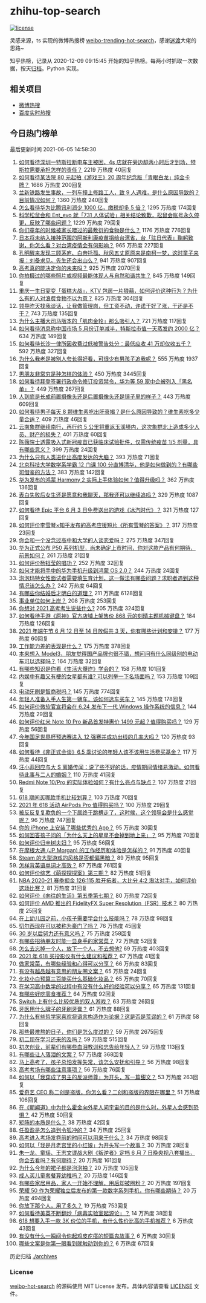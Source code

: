 # zhihu-top-search

[![license](https://img.shields.io/github/license/Arrackisarookie/zhihu-top-search)](https://github.com/Arrackisarookie/zhihu-top-search/blob/master/LICENSE)

灵感来源，ts 实现的微博热搜榜 [weibo-trending-hot-search](https://github.com/justjavac/weibo-trending-hot-search)，感谢[迷渡](https://github.com/justjavac)大佬的思路~

知乎热榜，记录从 2020-12-09 09:15:45 开始的知乎热榜。每两小时抓取一次数据，按天[归档](./archives)。Python 实现。

## 相关项目
+ [微博热搜](https://github.com/Arrackisarookie/weibo-hot-search)
+ [百度实时热搜](https://github.com/Arrackisarookie/baidu-hot-search)

## 今日热门榜单

<!-- Rank Begin -->

最后更新时间 2021-06-05 14:58:30

1. [如何看待深圳一特斯拉断电车主被困，4s 店就在旁边却两小时后才到场，特斯拉需要承担怎样的责任？](https://www.zhihu.com/question/462688516) 2219 万热度 40回复
1. [如何看待某法院 80 元起拍《游戏王》20 周年纪念版「青眼白龙」纯金卡牌？](https://www.zhihu.com/question/462784002) 1686 万热度 200回复
1. [兰新铁路发生事故，一列车撞上修路工人，致 9 人遇难，是什么原因导致的？目前情况如何？](https://www.zhihu.com/question/463074526) 1360 万热度 240回复
1. [怎么看待华为比腾讯利润少 1000 亿，缴税却多 5 倍？](https://www.zhihu.com/question/462746576) 1295 万热度 174回复
1. [科学松鼠会和 Ent_evo 就「731 人体试验」相关结论致歉，松鼠会账号永久停更，反映了哪些问题？](https://www.zhihu.com/question/463111735) 1229 万热度 79回复
1. [你们童年的时候被家长喂过的最敷衍的食物是什么？](https://www.zhihu.com/question/462844792) 1176 万热度 776回复
1. [日本将未纳入接种范围的阿斯利康疫苗捐给台湾省，台「驻日代表」鞠躬致谢，你怎么看？对台湾疫情会有何影响？](https://www.zhihu.com/question/463127339) 965 万热度 227回复
1. [孔明醒来发现三顾茅庐、白帝托孤、秋风五丈原原来是南柯一梦，这时童子来报：刘备求见。先生还会出山么？](https://www.zhihu.com/question/335150446) 941 万热度 907回复
1. [高考真的能决定你的未来吗？](https://www.zhihu.com/question/310160711) 925 万热度 2070回复
1. [你拍摄过的哪些照片或视频最能体现人与自然和谐共生？](https://www.zhihu.com/question/462030257) 845 万热度 149回复
1. [重庆一生日宴变「蛋糕大战」，KTV 包房一片狼藉，如何评价这种行为？为什么有的人对浪费食物不以为意？](https://www.zhihu.com/question/463080691) 825 万热度 304回复
1. [领导昨天找我谈话，让我做管理岗，但工资不动，许诺干好了涨，干还是不干？](https://www.zhihu.com/question/456765880) 743 万热度 135回复
1. [为什么主播大司马版本的「肌肉金轮」那么吸引人？](https://www.zhihu.com/question/461688762) 721 万热度 117回复
1. [如何看待消息称中国市场 5 月份订单减半，特斯拉市值一天蒸发约 2000 亿？](https://www.zhihu.com/question/463066556) 634 万热度 149回复
1. [如何看待长沙一律所因收费过低被警告处分：最低应收 41 万却仅收五千？](https://www.zhihu.com/question/462810614) 592 万热度 327回复
1. [为什么我老是被别人夸长得好看，可很少有男孩子追我呢？](https://www.zhihu.com/question/319027663) 555 万热度 1937回复
1. [男朋友非常穷是种怎样的体验？](https://www.zhihu.com/question/26596095) 450 万热度 3445回复
1. [如何看待拜登签署行政命令修订投资禁令，华为等 59 家中企被列入「黑名单」？](https://www.zhihu.com/question/463048861) 449 万热度 267回复
1. [人到底是长成前置摄像头还是后置摄像头还是镜子里的样子？](https://www.zhihu.com/question/66063294) 443 万热度 609回复
1. [如何看待男子每天 8 颗维生素吃出肝衰竭？是什么原因导致的？维生素吃多少量合适？](https://www.zhihu.com/question/463004931) 409 万热度 46回复
1. [云南象群继续南行，再行约 5 公里将重返玉溪境内，这次象群北上造成多少人员、财产的损失？](https://www.zhihu.com/question/463102060) 401 万热度 60回复
1. [陈薇院士透露吸入式新冠疫苗已获临床试验批件，仅需传统疫苗 1/5 剂量，具有哪些意义？](https://www.zhihu.com/question/462998232) 399 万热度 24回复
1. [为什么只有人类进化出高度发达的大脑？](https://www.zhihu.com/question/20323967) 393 万热度 71回复
1. [北京科技大学数学系学霸 12 门课 100 分直博清华，他是如何做到的？有哪些可借鉴的方法？](https://www.zhihu.com/question/463055855) 383 万热度 142回复
1. [华为发布的鸿蒙 Harmony 2 实际上手体验如何？值得升级吗？](https://www.zhihu.com/question/458633364) 362 万热度 136回复
1. [表白失败后女生还是愿意和我聊天，那我还可以继续追吗？](https://www.zhihu.com/question/367730793) 329 万热度 1087回复
1. [如何看待 Epic 平台 6 月 3 日免费送出的游戏《冰汽时代》？](https://www.zhihu.com/question/463021141) 321 万热度 127回复
1. [如何评价李雪琴×知乎发布的高考应援短片《所有雪琴的答案》？](https://www.zhihu.com/question/463097533) 317 万热度 23回复
1. [你会和一个没念过高中和大学的人谈恋爱吗？](https://www.zhihu.com/question/462293257) 275 万热度 347回复
1. [华为正式公布 P50 系列机型，尚未确定上市时间，你对这款产品有何期待，前景如何？](https://www.zhihu.com/question/462823371) 261 万热度 21回复
1. [如何评价杨钰莹的唱功？](https://www.zhihu.com/question/23503608) 252 万热度 32回复
1. [如何才能将手中的华为手机升级到鸿蒙 OS 2.0？](https://www.zhihu.com/question/436295623) 244 万热度 24回复
1. [泡泡玛特女性面试者需要填生育计划，这一做法有哪些问题？求职者遇到这种情况该怎么办？](https://www.zhihu.com/question/463127265) 242 万热度 64回复
1. [有哪些你结婚后才明白的道理？](https://www.zhihu.com/question/55230947) 211 万热度 6128回复
1. [事业单位如何上岸？](https://www.zhihu.com/question/345511835) 208 万热度 253回复
1. [你想对 2021 高考考生说些什么?](https://www.zhihu.com/question/405718464) 205 万热度 324回复
1. [如何看待手游《原神》官方店铺上架售价 868 元的刻晴主题机械键盘？](https://www.zhihu.com/question/462000684) 184 万热度 126回复
1. [2021 年端午节 6 月 12 日至 14 日放假共 3 天，你有哪些计划和安排？](https://www.zhihu.com/question/461518659) 177 万热度 60回复
1. [工作能力差的表现是什么？](https://www.zhihu.com/question/272082217) 175 万热度 378回复
1. [本来想入 Model3，朋友觉得国产品牌也很不错，想问问有什么同级别的电动车可以选择吗？](https://www.zhihu.com/question/462935963) 164 万热度 32回复
1. [有哪些知识是你看《生活大爆炸》学会的？](https://www.zhihu.com/question/321167011) 158 万热度 101回复
1. [内娱中有趣又有梗的女星都有谁? 可以列举一下名场面吗？](https://www.zhihu.com/question/462892733) 153 万热度 109回复
1. [电动牙刷是智商税吗？](https://www.zhihu.com/question/60799591) 145 万热度 774回复
1. [年轻人准备入手人生第一辆车，该如何选车买车？](https://www.zhihu.com/question/462934776) 145 万热度 178回复
1. [如何评价微软官宣将会在 6.24 发布下一代 Windows 操作系统的信息？](https://www.zhihu.com/question/462862074) 144 万热度 29回复
1. [如何评价红米 Note 10 Pro 新品首发特惠价 1499 元起？值得购买吗？](https://www.zhihu.com/question/461503607) 129 万热度 56回复
1. [今年国足世界杯预选赛进入 12 强赛并成功出线的几率大吗？](https://www.zhihu.com/question/458794320) 120 万热度 93回复
1. [如何看待《非正式会谈》6.5 季讨论的年轻人该不该用生活费买基金？](https://www.zhihu.com/question/463164068) 117 万热度 44回复
1. [汪小菲回应与大 S 离婚传闻：说了些不好的话，疫情期间情绪易激动。如何看待此事与二人的婚姻？](https://www.zhihu.com/question/463252497) 110 万热度 41回复
1. [Redmi Note 10/Pro 的实际体验如何？有什么亮点与缺点？](https://www.zhihu.com/question/462609610) 107 万热度 21回复
1. [618 期间买哪款手机比较划算？](https://www.zhihu.com/question/463120125) 103 万热度 70回复
1. [2021 年 618 活动  AirPods Pro 值得购买吗？](https://www.zhihu.com/question/462472612) 100 万热度 29回复
1. [被反反复复欺负的一个下属终于跳槽走了，这时候，这个领导会是什么感觉呢？](https://www.zhihu.com/question/419717401) 96 万热度 747回复
1. [你的 iPhone 上安装了哪些优秀的 App？](https://www.zhihu.com/question/20857355) 95 万热度 30回复
1. [如何回答孩子问的「为什么天上的星星不会掉到地上来」？](https://www.zhihu.com/question/322273051) 95 万热度 70回复
1. [如何评价归辛树夫妇？](https://www.zhihu.com/question/296356537) 95 万热度 56回复
1. [在摩根大通 (JP Morgan) 的工作经历和体验是怎样的？](https://www.zhihu.com/question/22083941) 91 万热度 40回复
1. [Steam 的大型游戏的风格是否都偏黑暗？](https://www.zhihu.com/question/460129234) 89 万热度 95回复
1. [怎样背英语单词才高效？](https://www.zhihu.com/question/19580414) 87 万热度 761回复
1. [如何评价综艺《萌探探探案》第三期？](https://www.zhihu.com/question/462341726) 82 万热度 51回复
1. [NBA 2020-21 赛季掘金 126:115 胜开拓者，大比分 4:2 淘汰对手，如何评价这场比赛？](https://www.zhihu.com/question/463074725) 81 万热度 31回复
1. [如何评价《向往的生活》第五季第七期？](https://www.zhihu.com/question/463123692) 80 万热度 72回复
1. [如何评价 AMD 推出的 FidelityFX Super Resolution（FSR）技术？](https://www.zhihu.com/question/462609402) 80 万热度 25回复
1. [在上幼儿园之前，小孩子需要学会什么技能吗？](https://www.zhihu.com/question/419595992) 78 万热度 98回复
1. [切尔西现在可以被称为豪门了吗？](https://www.zhihu.com/question/462620225) 76 万热度 45回复
1. [30 岁以后努力还有意义吗？](https://www.zhihu.com/question/461708777) 75 万热度 258回复
1. [有哪些招待朋友时能一显身手的家常菜？](https://www.zhihu.com/question/28037354) 72 万热度 52回复
1. [怎么去忘掉一个人，放下一个人，不去想他?](https://www.zhihu.com/question/460504759) 69 万热度 403回复
1. [2021 年 618 买投影仪有什么建议和推荐？](https://www.zhihu.com/question/458826447) 67 万热度 41回复
1. [做家常菜，有哪些经验和心得可以分享？](https://www.zhihu.com/question/19760437) 66 万热度 83回复
1. [有没有越品越有意思的朋友圈文案？](https://www.zhihu.com/question/462758762) 65 万热度 24回复
1. [化妆小白预算三百能买什么基础化妆品？](https://www.zhihu.com/question/454067236) 65 万热度 70回复
1. [在学习高中数学的过程中有没有什么好的经验可以分享？](https://www.zhihu.com/question/24681105) 65 万热度 131回复
1. [有哪些好吃零食推荐？](https://www.zhihu.com/question/453646089) 64 万热度 92回复
1. [Switch 上有什么比较优质的双人游戏？](https://www.zhihu.com/question/283561191) 63 万热度 26回复
1. [牙医用什么牌子的牙刷牙膏？](https://www.zhihu.com/question/21064394) 61 万热度 88回复
1. [为什么有些哲学家喜欢将语言构造作为论据？这是否是荒谬的？](https://www.zhihu.com/question/456701631) 61 万热度 58回复
1. [那些最难熬的日子，你们是怎么度过的？](https://www.zhihu.com/question/452944848) 59 万热度 2675回复
1. [初二现在学习还来的及吗？](https://www.zhihu.com/question/460694660) 59 万热度 515回复
1. [初次创业，前辈们有哪些血泪教训和忠告给年轻人？](https://www.zhihu.com/question/456798060) 59 万热度 113回复
1. [有哪些让人落泪的文案？](https://www.zhihu.com/question/450182895) 57 万热度 368回复
1. [马上高考了，孩子总怕发挥失常，该怎么安抚和引导？](https://www.zhihu.com/question/462355606) 56 万热度 98回复
1. [高考考场有哪些注意事项？](https://www.zhihu.com/question/461629127) 56 万热度 76回复
1. [如何以「我穿成了男主的反派师尊」为开头，写一篇甜文？](https://www.zhihu.com/question/433065335) 53 万热度 263回复
1. [爱奇艺 CEO 称二创是盗版，你怎么看？二创和盗版的界限在哪里？](https://www.zhihu.com/question/463058796) 51 万热度 106回复
1. [在《朝闻道》中为什么霍金向外星人问宇宙的目的是什么时，外星人会感到恐惧？](https://www.zhihu.com/question/307116324) 42 万热度 50回复
1. [矩阵的本质是什么？](https://www.zhihu.com/question/22047061) 38 万热度 42回复
1. [任盈盈是怎么追到令狐冲的？](https://www.zhihu.com/question/462707077) 34 万热度 25回复
1. [高考进入考场发卷前的时间可以用来干什么？](https://www.zhihu.com/question/457299599) 34 万热度 98回复
1. [如何以「我是月老宫里的小红娘」为开头写一个故事？](https://www.zhihu.com/question/455142039) 30 万热度 28回复
1. [朱一龙、童瑶、王志文谍战大剧《叛逆者》定档 6 月 7 日晚央视八套播出，你会去看吗？有何期待？](https://www.zhihu.com/question/462905368) 20 万热度 161回复
1. [为什么今年的裙子都是泡泡袖？](https://www.zhihu.com/question/397465205) 20 万热度 105回复
1. [成人买儿童套餐算幼稚吗？](https://www.zhihu.com/question/462819336) 20 万热度 146回复
1. [有哪些家居用品，家人一开始不理解，用后却被圈粉？](https://www.zhihu.com/question/435429498) 20 万热度 197回复
1. [荣耀 50 作为荣耀独立后发布的第一款数字系列手机，你有哪些期待？](https://www.zhihu.com/question/461194616) 20 万热度 494回复
1. [你放下那个人，用了多久？](https://www.zhihu.com/question/459105986) 19 万热度 753回复
1. [如何看待美英不断翻炒「病毒实验室起源论」？](https://www.zhihu.com/question/462610953) 14 万热度 38回复
1. [618 想要入手一款 3K 价位的手机，有什么性价比高的手机推荐？](https://www.zhihu.com/question/458336036) 6 万热度 43回复
1. [有没有什么一瞬间令你起鸡皮疙瘩的短篇鬼故事？](https://www.zhihu.com/question/382949359) 6 万热度 30回复
1. [哪些文案是你第一眼看到就触动到你的？](https://www.zhihu.com/question/454171964) 6 万热度 67回复
<!-- Rank End -->

历史归档 [./archives](./archives)

### License

[weibo-hot-search](https://github.com/Arrackisarookie/zhihu-top-search) 的源码使用 MIT License 发布。具体内容请查看 [LICENSE](./LICENSE) 文件。
